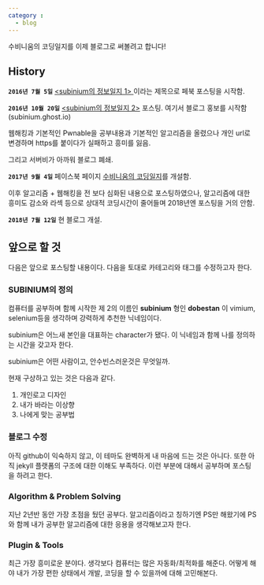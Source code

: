 ```yaml
---
category :
  - blog
---
```


수비니움의 코딩일지를 이제 블로그로 써볼려고 합니다!

## History

**`2016년 7월 5일`**
<a href = "https://www.facebook.com/subinium/posts/1043531025731895" ><subinium의 정보일지 1> </a>이라는 제목으로 페북 포스팅을 시작함.

**`2016년 10월 20일`**
<a href = "https://www.facebook.com/subinium/posts/1043531025731895" ><subinium의 정보일지 2></a> 포스팅. 여기서 블로그 홍보를 시작함(subinium.ghost.io)

웹해킹과 기본적인 Pwnable을 공부내용과 기본적인 알고리즘을 올렸으나 개인 url로 변경하며 https를 붙이다가 실패하고 흥미를 잃음.

그리고 서버비가 아까워 블로그 폐쇄.

**`2017년 9월 4일`**
페이스북 페이지 <a href = "https://www.facebook.com/subiniumscd/">수비니움의 코딩일지</a>를 개설함.

이후 알고리즘 + 웹해킹을 전 보다 심화된 내용으로 포스팅하였으나, 알고리즘에 대한 흥미도 감소와 라섹 등으로 상대적 코딩시간이 줄어들며 2018년엔 포스팅을 거의 안함.


**`2018년 7월 12일`**
현 블로그 개설.

## 앞으로 할 것

다음은 앞으로 포스팅할 내용이다. 다음을 토대로 카테고리와 태그를 수정하고자 한다.

### SUBINIUM의 정의

컴퓨터를 공부하며 함께 시작한 제 2의 이름인 **subinium**
형인 **dobestan** 이 vimium, selenium등을 생각하며 강력하게 추천한 닉네임이다.

subinium은 어느새 본인을 대표하는 character가 됐다.
이 닉네임과 함께 나를 정의하는 시간을 갖고자 한다.

subinium은 어떤 사람이고, 안수빈스러운것은 무엇일까.

현재 구상하고 있는 것은 다음과 같다.

1. 개인로고 디자인
2. 내가 바라는 이상향
3. 나에게 맞는 공부법

### 블로그 수정

아직 github이 익숙하지 않고, 이 테마도 완벽하게 내 마음에 드는 것은 아니다.
또한 아직 jekyll 플랫폼의 구조에 대한 이해도 부족하다. 이런 부분에 대해서 공부하며 포스팅을 하려고 한다.

### Algorithm & Problem Solving

지난 2년반 동안 가장 초점을 뒀던 공부다.
알고리즘이라고 칭하기엔 PS만 해왔기에 PS와 함께 내가 공부한 알고리즘에 대한 응용을 생각해보고자 한다.

### Plugin & Tools

최근 가장 흥미로운 분야다. 생각보다 컴퓨터는 많은 자동화/최적화를 해준다.
어떻게 해야 내가 가장 편한 상태에서 개발, 코딩을 할 수 있을까에 대해 고민해본다.
